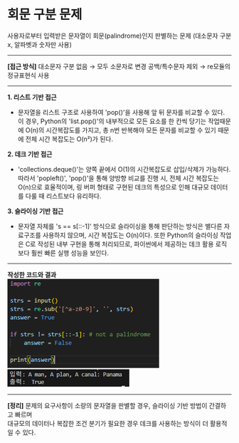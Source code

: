 # 회문 구분 문제
사용자로부터 입력받은 문자열이 회문(palindrome)인지 판별하는 문제
(대소문자 구분 x, 알파벳과 숫자만 사용)

---

**[접근 방식]**
대소문자 구분 없음 → 모두 소문자로 변경
공백/특수문자 제외 → re모듈의 정규표현식 사용

---

**1. 리스트 기반 접근**
- 문자열을 리스트 구조로 사용하여 'pop()'을 사용해 앞 뒤 문자를 비교할 수 있다. 이 경우, Python의 'list.pop()'의 내부적으로 모든 요소를 한 칸씩 당기는 작업때문에 O(n)의 시간복잡도를 가지고, 총 n번 반복해야 모든 문자를 비교할 수 있기 때문에 전체 시간 복잡도는 O(n²)가 된다. 

**2. 데크 기반 접근**
- 'collections.deque()'는 양쪽 끝에서 O(1)의 시간복잡도로 삽입/삭제가 가능하다. 따라서 'popleft()', 'pop()'을 통해 양방향 비교를 진행 시, 전체 시간 복잡도는 O(n)으로 효율적이며, 링 버퍼 형태로 구현된 데크의 특성으로 인해 대규모 데이터를 다룰 때 리스트보다 유리하다.

**3. 슬라이싱 기반 접근**
- 문자열 자체를 's == s[::-1]' 방식으로 슬라이싱을 통해 판단하는 방식은 별다른 자료구조를 사용하지 않으며, 시간 복잡도는 O(n)이다. 또한 Python의 슬라이싱 작업은 C로 작성된 내부 구현을 통해 처리되므로, 파이썬에서 제공하는 데크 활용 로직보다 훨씬 빠른 실행 성능을 보인다.

---

**작성한 코드와 결과**<br>
<img src="./images/code.png"/><br>
<img src="./images/result.png"/>

---

**[정리]**
문제의 요구사항이 소량의 문자열을 판별할 경우, 슬라이싱 기반 방법이 간결하고 빠르며  
대규모의 데이터나 복잡한 조건 분기가 필요한 경우 데크를 사용하는 방식이 더 활용적일 수 있다.
